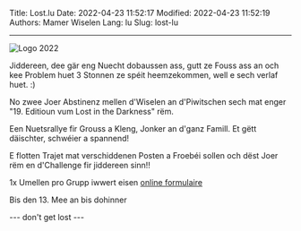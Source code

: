 Title: Lost.lu
Date: 2022-04-23 11:52:17
Modified: 2022-04-23 11:52:19
Authors: Mamer Wiselen
Lang: lu
Slug: lost-lu

----

![Logo 2022](/static/images/logo2022.png)

Jiddereen, dee gär eng Nuecht dobaussen ass, gutt ze Fouss ass an och kee
Problem huet 3 Stonnen ze spéit heemzekommen, well e sech verlaf huet. :)


No zwee Joer Abstinenz mellen d'Wiselen an d'Piwitschen sech mat enger "19.
Editioun vum Lost in the Darkness" rëm.

Een Nuetsrallye fir Grouss a Kleng, Jonker an d'ganz Famill.
Et gëtt däischter, schwéier a spannend!

E flotten Trajet mat verschiddenen Posten a Froebéi sollen och dëst Joer rëm en
d'Challenge fir jiddereen sinn!!

1x Umellen pro Grupp iwwert eisen [online formulaire](https://docs.google.com/forms/d/e/1FAIpQLSfHIPJBCPQp2P4JGSh8P9-NYa3_vMq94AEsOjrG68UNYV6WhA/viewform?usp=sf_link)

Bis den 13. Mee an bis dohinner

 --- don't get lost ---
